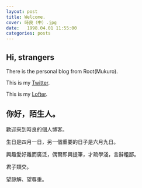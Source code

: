 ```yaml
---
layout: post
title: Welcome.
cover: 時良（中）.jpg
date:   1998.04.01 11:55:00
categories: posts
---
```


## Hi, strangers

There is the personal blog from Root(Mukuro).

This is my [Twitter](https://twitter.com).

This is my [Lofter](http://www.lofter.com/blog/mr-mukuro).

## 你好，陌生人。

歡迎來到時良的個人博客。

生日是四月一日，另一個重要的日子是六月九日。

興趣愛好雜而廣泛，偶爾即興提筆，才疏學淺，言辭粗鄙。

君子類交。

望諒解、望尊重。
